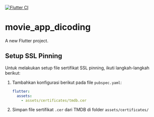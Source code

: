 [![Flutter CI](https://github.com/RulyOctareza/movie_app_dicoding/actions/workflows/flutter.yml/badge.svg)](https://github.com/RulyOctareza/movie_app_dicoding/actions)

# movie_app_dicoding

A new Flutter project.

## Setup SSL Pinning

Untuk melakukan setup file sertifikat SSL pinning, ikuti langkah-langkah berikut:

1. Tambahkan konfigurasi berikut pada file `pubspec.yaml`:

   ```yaml
   flutter:
     assets:
       - assets/certificates/tmdb.cer
   ```

2. Simpan file sertifikat `.cer` dari TMDB di folder `assets/certificates/`

